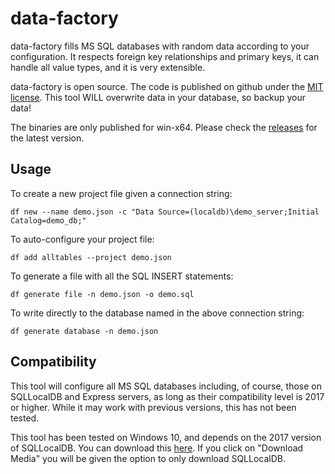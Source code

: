 # data-factory
data-factory fills MS SQL databases with random data according to your configuration.
It respects foreign key relationships and primary keys, it can handle all value types, and it is very extensible.

data-factory is open source.
The code is published on github under the [MIT license](https://github.com/sarigiannidis/data-factory/blob/master/LICENSE). This tool WILL overwrite data in your database, so backup your data!

The binaries are only published for win-x64. Please check the [releases](https://github.com/sarigiannidis/data-factory/releases) for the latest version.

## Usage
To create a new project file given a connection string:
```batchfile
df new --name demo.json -c "Data Source=(localdb)\demo_server;Initial Catalog=demo_db;"
```

To auto-configure your project file:
```batchfile
df add alltables --project demo.json
```

To generate a file with all the SQL INSERT statements:
```batchfile
df generate file -n demo.json -o demo.sql
```

To write directly to the database named in the above connection string:
```batchfile
df generate database -n demo.json
```

## Compatibility
This tool will configure all MS SQL databases including, of course, those on SQLLocalDB and Express servers, as long as their compatibility level is 2017 or higher.
While it may work with previous versions, this has not been tested.

This tool has been tested on Windows 10, and depends on the 2017 version of SQLLocalDB. You can download this [here](https://www.microsoft.com/en-us/sql-server/sql-server-downloads-free-trial). If you click on "Download Media" you will be given the option to only download SQLLocalDB.
